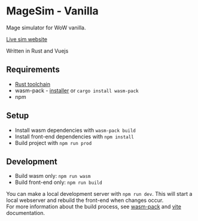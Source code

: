 # MageSim - Vanilla

Mage simulator for WoW vanilla.

[Live sim website](https://cheesehyvel.github.io/magesim-vanilla/)

Written in Rust and Vuejs

## Requirements

* [Rust toolchain](https://www.rust-lang.org/tools/install)
* wasm-pack - [installer](https://rustwasm.github.io/wasm-pack/installer/) or `cargo install wasm-pack`
* npm

## Setup
* Install wasm dependencies with `wasm-pack build`
* Install front-end dependencies with `npm install`
* Build project with `npm run prod`

## Development
* Build wasm only: `npm run wasm`
* Build front-end only: `npm run build`

You can make a local development server with `npm run dev`. This will start a local webserver and rebuild the front-end when changes occur.  
For more information about the build process, see [wasm-pack](https://rustwasm.github.io/wasm-pack/book/) and [vite](https://vite.dev/guide/) documentation.